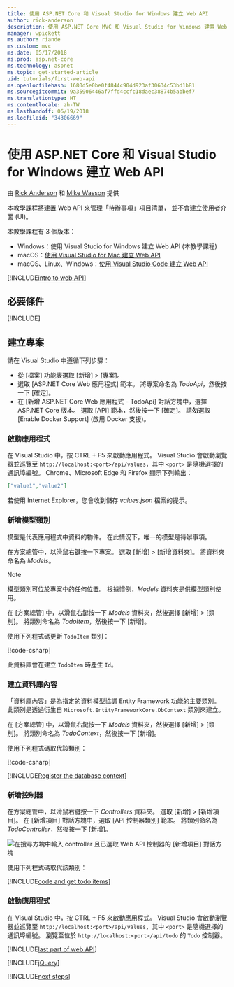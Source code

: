 ```yaml
---
title: 使用 ASP.NET Core 和 Visual Studio for Windows 建立 Web API
author: rick-anderson
description: 使用 ASP.NET Core MVC 和 Visual Studio for Windows 建置 Web API
manager: wpickett
ms.author: riande
ms.custom: mvc
ms.date: 05/17/2018
ms.prod: asp.net-core
ms.technology: aspnet
ms.topic: get-started-article
uid: tutorials/first-web-api
ms.openlocfilehash: 1680d5e0be0f4844c904d923af30634c53bd1b81
ms.sourcegitcommit: 9a35906446af7ffd4ccfc18daec38874b5abbef7
ms.translationtype: HT
ms.contentlocale: zh-TW
ms.lasthandoff: 06/19/2018
ms.locfileid: "34306669"
---
```

# <a name="create-a-web-api-with-aspnet-core-and-visual-studio-for-windows"></a>使用 ASP.NET Core 和 Visual Studio for Windows 建立 Web API

由 [Rick Anderson](https://twitter.com/RickAndMSFT) 和 [Mike Wasson](https://github.com/mikewasson) 提供

本教學課程將建置 Web API 來管理「待辦事項」項目清單， 並不會建立使用者介面 (UI)。

本教學課程有 3 個版本：

* Windows：使用 Visual Studio for Windows 建立 Web API (本教學課程)
* macOS：[使用 Visual Studio for Mac 建立 Web API](xref:tutorials/first-web-api-mac)
* macOS、Linux、Windows：[使用 Visual Studio Code 建立 Web API](xref:tutorials/web-api-vsc)

<!-- WARNING: The code AND images in this doc are used by uid: tutorials/web-api-vsc, tutorials/first-web-api-mac and tutorials/first-web-api. If you change any code/images in this tutorial, update uid: tutorials/web-api-vsc -->

[!INCLUDE[intro to web API](../includes/webApi/intro.md)]

## <a name="prerequisites"></a>必要條件

[!INCLUDE[](~/includes/net-core-prereqs-windows.md)]

## <a name="create-the-project"></a>建立專案

請在 Visual Studio 中遵循下列步驟：

* 從 [檔案] 功能表選取 [新增] > [專案]。
* 選取 [ASP.NET Core Web 應用程式] 範本。 將專案命名為 *TodoApi*，然後按一下 [確定]。
* 在 [新增 ASP.NET Core Web 應用程式 - TodoApi] 對話方塊中，選擇 ASP.NET Core 版本。 選取 [API] 範本，然後按一下 [確定]。 請**勿**選取 [Enable Docker Support] (啟用 Docker 支援)。

### <a name="launch-the-app"></a>啟動應用程式

在 Visual Studio 中，按 CTRL + F5 來啟動應用程式。 Visual Studio 會啟動瀏覽器並巡覽至 `http://localhost:<port>/api/values`，其中 `<port>` 是隨機選擇的通訊埠編號。 Chrome、Microsoft Edge 和 Firefox 顯示下列輸出：

```json
["value1","value2"]
```

若使用 Internet Explorer，您會收到儲存 *values.json* 檔案的提示。

### <a name="add-a-model-class"></a>新增模型類別

模型是代表應用程式中資料的物件。 在此情況下，唯一的模型是待辦事項。

在方案總管中，以滑鼠右鍵按一下專案。 選取 [新增] > [新增資料夾]。 將資料夾命名為 *Models*。

> [!NOTE]
> 模型類別可位於專案中的任何位置。 根據慣例，*Models* 資料夾是供模型類別使用。

在 [方案總管] 中，以滑鼠右鍵按一下 *Models* 資料夾，然後選擇 [新增] > [類別]。 將類別命名為 *TodoItem*，然後按一下 [新增]。

使用下列程式碼更新 `TodoItem` 類別：

[!code-csharp[](first-web-api/samples/2.0/TodoApi/Models/TodoItem.cs)]

此資料庫會在建立 `TodoItem` 時產生 `Id`。

### <a name="create-the-database-context"></a>建立資料庫內容

「資料庫內容」是為指定的資料模型協調 Entity Framework 功能的主要類別。 此類別是透過衍生自 `Microsoft.EntityFrameworkCore.DbContext` 類別來建立。

在 [方案總管] 中，以滑鼠右鍵按一下 *Models* 資料夾，然後選擇 [新增] > [類別]。 將類別命名為 *TodoContext*，然後按一下 [新增]。

使用下列程式碼取代該類別：

[!code-csharp[](first-web-api/samples/2.0/TodoApi/Models/TodoContext.cs)]

[!INCLUDE[Register the database context](../includes/webApi/register_dbContext.md)]

### <a name="add-a-controller"></a>新增控制器

在方案總管中，以滑鼠右鍵按一下 *Controllers* 資料夾。 選取 [新增] > [新增項目]。 在 [新增項目] 對話方塊中，選取 [API 控制器類別] 範本。 將類別命名為 *TodoController*，然後按一下 [新增]。

![在搜尋方塊中輸入 controller 且已選取 Web API 控制器的 [新增項目] 對話方塊](first-web-api/_static/new_controller.png)

使用下列程式碼取代該類別：

[!INCLUDE[code and get todo items](../includes/webApi/getTodoItems.md)]

### <a name="launch-the-app"></a>啟動應用程式

在 Visual Studio 中，按 CTRL + F5 來啟動應用程式。 Visual Studio 會啟動瀏覽器並巡覽至 `http://localhost:<port>/api/values`，其中 `<port>` 是隨機選擇的通訊埠編號。 瀏覽至位於 `http://localhost:<port>/api/todo` 的 `Todo` 控制器。

[!INCLUDE[last part of web API](../includes/webApi/end.md)]

[!INCLUDE[jQuery](../includes/webApi/add-jquery.md)]

[!INCLUDE[next steps](../includes/webApi/next.md)]
